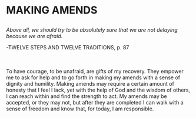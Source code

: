 # <p class='center'>MAKING AMENDS</p>

<em>Above all, we should try to be absolutely sure that we are not delaying because we are afraid.</em>
<br/>
<p class='right'>-TWELVE STEPS AND TWELVE TRADITIONS, p. 87</p>

<br><br>
To have courage, to be unafraid, are gifts of my recovery. They empower me to ask for help and to go forth in making my amends with a sense of dignity and humility. Making amends may require a certain amount of honesty that I feel I lack, yet with the help of God and the wisdom of others, I can reach within and find the strength to act. My amends may be accepted, or they may not, but after they are completed I can walk with a sense of freedom and know that, for today, I am responsible.

